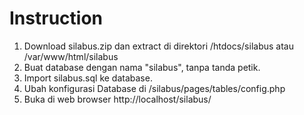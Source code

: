 # Instruction
1. Download silabus.zip dan extract di direktori /htdocs/silabus atau /var/www/html/silabus
2. Buat database dengan nama "silabus", tanpa tanda petik.
3. Import silabus.sql ke database.
4. Ubah konfigurasi Database di /silabus/pages/tables/config.php
5. Buka di web browser http://localhost/silabus/
